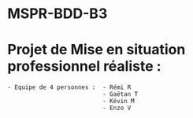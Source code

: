 # MSPR-BDD-B3

# Projet de Mise en situation professionnel réaliste :
    - Equipe de 4 personnes :  - Rémi R
                               - Gaêtan T
                               - Kévin M  
                               - Enzo V
                               
    
